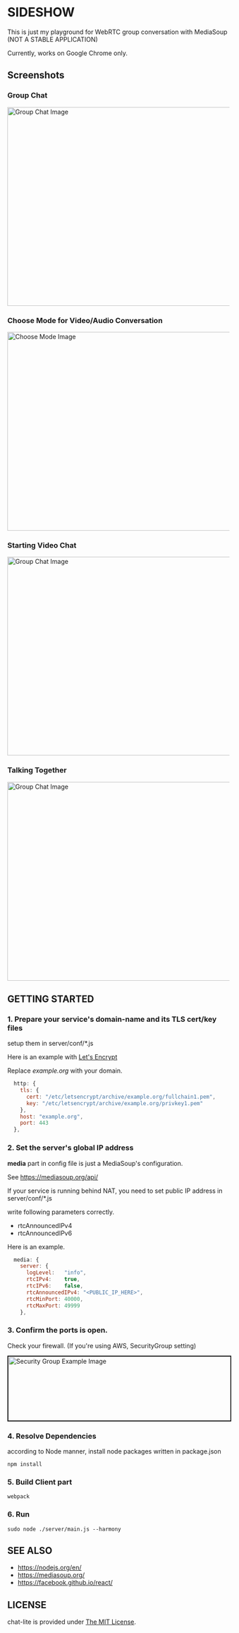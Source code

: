# SIDESHOW

This is just my playground for WebRTC group conversation with MediaSoup (NOT A STABLE APPLICATION)

Currently, works on Google Chrome only.

## Screenshots

### Group Chat

<img src="https://s3-ap-northeast-1.amazonaws.com/webrtc-sideshow/sideshow_chat.png" width="600" height="450" alt="Group Chat Image" title="Group Chat">

### Choose Mode for Video/Audio Conversation

<img src="https://s3-ap-northeast-1.amazonaws.com/webrtc-sideshow/sideshow_choose_mode.png" width="600" height="450" alt="Choose Mode Image" title="Choose Mode">

### Starting Video Chat

<img src="https://s3-ap-northeast-1.amazonaws.com/webrtc-sideshow/sideshow_1person.png" width="600" height="450" alt="Group Chat Image" title="Group Chat">

### Talking Together

<img src="https://s3-ap-northeast-1.amazonaws.com/webrtc-sideshow/sideshow_3people.png" width="600" height="450" alt="Group Chat Image" title="Group Chat">

## GETTING STARTED

### 1. Prepare your service's domain-name and its TLS cert/key files

setup them in server/conf/*.js

Here is an example with [Let's Encrypt](https://letsencrypt.org/)

Replace *example.org* with your domain.

```javascript
  http: {
    tls: {
      cert: "/etc/letsencrypt/archive/example.org/fullchain1.pem",
      key: "/etc/letsencrypt/archive/example.org/privkey1.pem"
    },
    host: "example.org",
    port: 443
  },
```

### 2. Set the server's global IP address

**media** part in config file is just a MediaSoup's configuration.

See https://mediasoup.org/api/

If your service is running behind NAT, you need to set public IP address in server/conf/*.js

write following parameters correctly.

- rtcAnnouncedIPv4
- rtcAnnouncedIPv6

Here is an example.

```javascript
  media: {
    server: {
      logLevel:   "info",
      rtcIPv4:    true,
      rtcIPv6:    false,
      rtcAnnouncedIPv4: "<PUBLIC_IP_HERE>",
      rtcMinPort: 40000,
      rtcMaxPort: 49999
    },
```

### 3. Confirm the ports is open.

Check your firewall. (If you're using AWS, SecurityGroup setting)

<img src="https://s3-ap-northeast-1.amazonaws.com/webrtc-sideshow/security_group.png" width="600" height="145" alt="Security Group Example Image" title="Security Group Example" border="2">

### 4. Resolve Dependencies

according to Node manner, install node packages written in package.json

```
npm install
```

### 5. Build Client part

```
webpack
```

### 6. Run

```
sudo node ./server/main.js --harmony
```

## SEE ALSO

- https://nodejs.org/en/
- https://mediasoup.org/
- https://facebook.github.io/react/

## LICENSE

chat-lite is provided under [The MIT License](https://raw.githubusercontent.com/sta/websocket-sharp/master/LICENSE.txt).
